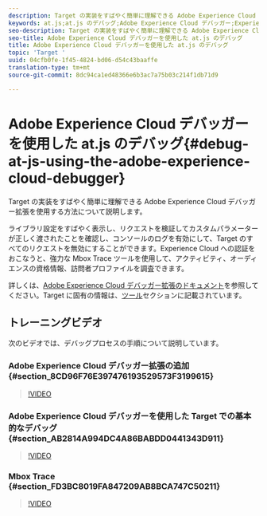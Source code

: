 ```yaml
---
description: Target の実装をすばやく簡単に理解できる Adobe Experience Cloud デバッガー拡張を使用する方法について説明します。
keywords: at.js;at.js のデバッグ;Adobe Experience Cloud デバッガー;Experience Cloud デバッガー;mbox トレース;mbox ハイライト;デバッグ;デバッグ処理
seo-description: Target の実装をすばやく簡単に理解できる Adobe Experience Cloud デバッガー拡張を使用する方法について説明します。
seo-title: Adobe Experience Cloud デバッガーを使用した at.js のデバッグ
title: Adobe Experience Cloud デバッガーを使用した at.js のデバッグ
topic: 'Target '
uuid: 04cfb0fe-1f45-4824-bd06-d54c43baaffe
translation-type: tm+mt
source-git-commit: 8dc94ca1ed48366e6b3ac7a75b03c214f1db71d9

---
```



# Adobe Experience Cloud デバッガーを使用した at.js のデバッグ{#debug-at-js-using-the-adobe-experience-cloud-debugger}

Target の実装をすばやく簡単に理解できる Adobe Experience Cloud デバッガー拡張を使用する方法について説明します。

ライブラリ設定をすばやく表示し、リクエストを検証してカスタムパラメーターが正しく渡されたことを確認し、コンソールのログを有効にして、Target のすべてのリクエストを無効にすることができます。Experience Cloud への認証をおこなうと、強力な Mbox Trace ツールを使用して、アクティビティ、オーディエンスの資格情報、訪問者プロファイルを調査できます。

詳しくは、[Adobe Experience Cloud デバッガー拡張のドキュメント](https://docs.adobe.com/content/help/en/debugger/using/experience-cloud-debugger.html)を参照してください。Target に固有の情報は、[ツール](https://docs.adobe.com/content/help/en/debugger/using/tools.html)セクションに記載されています。

## トレーニングビデオ

次のビデオでは、デバッグプロセスの手順について説明しています。

### Adobe Experience Cloud デバッガー拡張の追加 {#section_8CD96F76E397476193529573F3199615}

>[!VIDEO](https://video.tv.adobe.com/v/23114/?captions=jpn)

### Adobe Experience Cloud デバッガーを使用した Target での基本的なデバッグ {#section_AB2814A994DC4A86BABDD0441343D911}

>[!VIDEO](https://video.tv.adobe.com/v/23115/?captions=jpn)

### Mbox Trace {#section_FD3BC8019FA847209AB8BCA747C50211}

>[!VIDEO](https://video.tv.adobe.com/v/23113/?captions=jpn)
